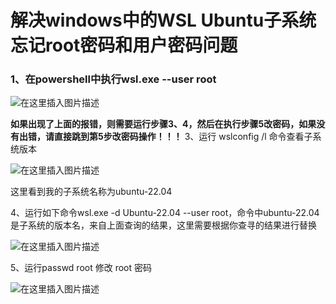 # 解决windows中的WSL Ubuntu子系统忘记root密码和用户密码问题

### 1、在powershell中执行wsl.exe --user root

![在这里插入图片描述](https://i-blog.csdnimg.cn/blog_migrate/6c0bcd143509bf8793eb26352b93bac7.png)

**如果出现了上面的报错，则需要运行步骤3、4，然后在执行步骤5改密码，如果没有出错，请直接跳到第5步改密码操作！！！**
3、运行 wslconfig /l 命令查看子系统版本

![在这里插入图片描述](https://i-blog.csdnimg.cn/blog_migrate/6bd4801e1c7c2d1023f5815c2741db35.png)

这里看到我的子系统名称为ubuntu-22.04

4、运行如下命令wsl.exe -d Ubuntu-22.04 --user root，命令中ubuntu-22.04是子系统的版本名，来自上面查询的结果，这里需要根据你查寻的结果进行替换

![在这里插入图片描述](https://i-blog.csdnimg.cn/blog_migrate/7cdc46218bc6fb1712299b7334fcbccf.png)

5、运行passwd root 修改 root 密码

![在这里插入图片描述](https://i-blog.csdnimg.cn/blog_migrate/aaacd64c63a8bf8b15072f4a48dec7a6.png)